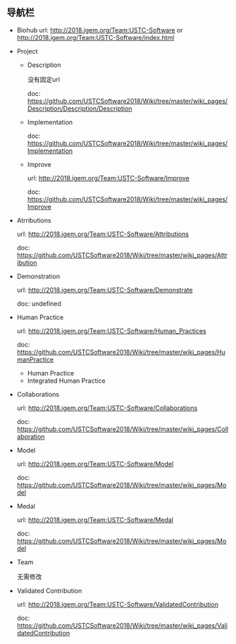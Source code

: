 ## 导航栏

- Biohub	url: <http://2018.igem.org/Team:USTC-Software>  or <http://2018.igem.org/Team:USTC-Software/index.html> 

- Project
  - Description

    没有固定url

    doc: <https://github.com/USTCSoftware2018/Wiki/tree/master/wiki_pages/Description/Description/Description>

  - Implementation

    doc: <https://github.com/USTCSoftware2018/Wiki/tree/master/wiki_pages/Implementation>

  - Improve

    url: <http://2018.igem.org/Team:USTC-Software/Improve>

    doc: <https://github.com/USTCSoftware2018/Wiki/tree/master/wiki_pages/Improve>

- Atrributions

  url: http://2018.igem.org/Team:USTC-Software/Attributions

  doc: https://github.com/USTCSoftware2018/Wiki/tree/master/wiki_pages/Attribution

- Demonstration

  url: http://2018.igem.org/Team:USTC-Software/Demonstrate

  doc: undefined

- Human Practice

  url: <http://2018.igem.org/Team:USTC-Software/Human_Practices>

  doc: https://github.com/USTCSoftware2018/Wiki/tree/master/wiki_pages/HumanPractice

  - Human Practice
  - Integrated Human Practice

- Collaborations

  url: <http://2018.igem.org/Team:USTC-Software/Collaborations>

  doc: https://github.com/USTCSoftware2018/Wiki/tree/master/wiki_pages/Collaboration

- Model

  url: <http://2018.igem.org/Team:USTC-Software/Model>

  doc: https://github.com/USTCSoftware2018/Wiki/tree/master/wiki_pages/Model

- Medal

  url: http://2018.igem.org/Team:USTC-Software/Medal

  doc: https://github.com/USTCSoftware2018/Wiki/tree/master/wiki_pages/Model

- Team

  无需修改

- Validated Contribution

  url: http://2018.igem.org/Team:USTC-Software/ValidatedContribution

  doc: https://github.com/USTCSoftware2018/Wiki/tree/master/wiki_pages/ValidatedContribution